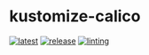 # kustomize-calico

[![latest](https://github.com/archmachina/kustomize-calico/workflows/latest/badge.svg)](https://github.com/archmachina/kustomize-calico/actions?query=workflow%3Alatest)
[![release](https://github.com/archmachina/kustomize-calico/workflows/release/badge.svg)](https://github.com/archmachina/kustomize-calico/actions?query=workflow%3Arelease)
[![linting](https://github.com/archmachina/kustomize-calico/workflows/linting/badge.svg)](https://github.com/archmachina/kustomize-calico/actions?query=workflow%3Alinting)
